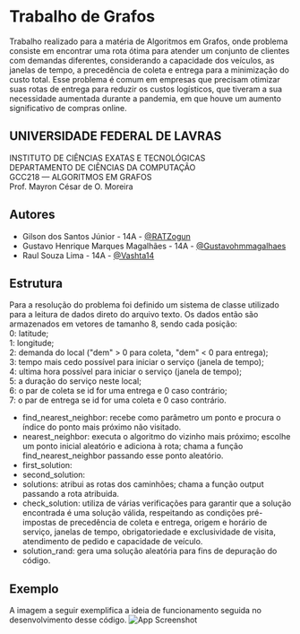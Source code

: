 
# Trabalho de Grafos

Trabalho realizado para a matéria de Algoritmos em Grafos, onde  problema consiste em encontrar uma rota ótima para atender um conjunto de clientes com demandas diferentes, considerando a capacidade dos veículos, as janelas de tempo, a precedência de coleta e entrega para a minimização do custo total. Esse problema é comum em empresas que precisam otimizar suas rotas de entrega para reduzir os custos logísticos, que tiveram a sua necessidade aumentada durante a pandemia, em que houve um aumento significativo de compras online.


## UNIVERSIDADE FEDERAL DE LAVRAS
INSTITUTO DE CIÊNCIAS EXATAS E TECNOLÓGICAS  
DEPARTAMENTO DE CIÊNCIAS DA COMPUTAÇÃO  
GCC218 — ALGORITMOS EM GRAFOS  
Prof. Mayron César de O. Moreira

## Autores

- Gilson dos Santos Júnior - 14A - [@RATZogun](https://github.com/RATZogun)
- Gustavo	Henrique Marques Magalhães - 14A - [@Gustavohmmagalhaes](https://github.com/Gustavohmmagalhaes)
- Raul Souza Lima - 14A - [@Vashta14](https://github.com/Vashta14)


## Estrutura

Para a resolução do problema foi definido um sistema de classe utilizado para a leitura de dados direto do arquivo texto. Os dados então são armazenados em vetores de tamanho 8, sendo cada posição:  
0: latitude;  
1: longitude;  
2: demanda do local ("dem" > 0 para coleta, "dem" < 0 para entrega);  
3: tempo mais cedo possível para iniciar o serviço (janela de tempo);  
4: ultima hora possível para iniciar o serviço (janela de tempo);  
5: a duração do serviço neste local;  
6: o par de coleta se id for uma entrega e 0 caso contrário;  
7: o par de entrega se id for uma coleta e 0 caso contrário.  

- find_nearest_neighbor: recebe como parâmetro um ponto e procura o índice do ponto mais próximo não visitado.  
- nearest_neighbor: executa o algoritmo do vizinho mais próximo; escolhe um ponto inicial aleatório e adiciona à rota; chama a função find_nearest_neighbor passando esse ponto aleatório.
- first_solution: 
- second_solution:
- solutions: atribui as rotas dos caminhões; chama a função output passando a rota atribuida.
- check_solution: utiliza de várias verificações para garantir que a solução encontrada é uma solução válida, respeitando as condições pré-impostas de precedência de coleta e entrega, origem e horário de serviço, janelas de tempo, obrigatoriedade e exclusividade de visita, atendimento de pedido e capacidade de veículo.
- solution_rand: gera uma solução aleatória para fins de depuração do código.

## Exemplo

A imagem a seguir exemplifica a ideia de funcionamento seguida no desenvolvimento desse código.
![App Screenshot](https://i.imgur.com/eNwsZu6.png)
